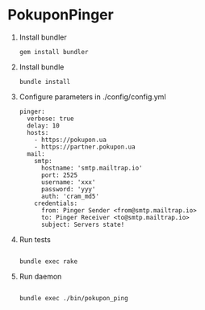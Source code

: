 # PokuponPinger

1. Install bundler
   ```
   gem install bundler
   ```
2. Install bundle

   ```
   bundle install
   ```

3. Configure parameters in ./config/config.yml

   ```
   pinger:
     verbose: true
     delay: 10
     hosts:
       - https://pokupon.ua
       - https://partner.pokupon.ua
     mail:
       smtp:
         hostname: 'smtp.mailtrap.io'
         port: 2525
         username: 'xxx'
         password: 'yyy'
         auth: 'cram_md5'
       credentials:
         from: Pinger Sender <from@smtp.mailtrap.io>
         to: Pinger Receiver <to@smtp.mailtrap.io>
         subject: Servers state!
   ```

4. Run tests

   ```

   bundle exec rake

   ```

5. Run daemon

   ```

   bundle exec ./bin/pokupon_ping

   ```
